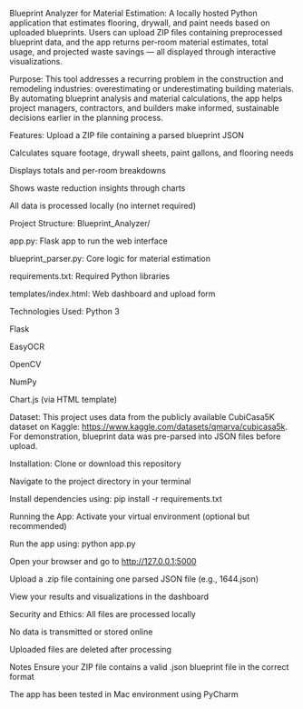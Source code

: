 Blueprint Analyzer for Material Estimation:
A locally hosted Python application that estimates flooring, drywall, and paint needs based on uploaded blueprints. Users can upload ZIP files containing preprocessed blueprint data, and the app returns per-room material estimates, total usage, and projected waste savings — all displayed through interactive visualizations.

Purpose:
This tool addresses a recurring problem in the construction and remodeling industries: overestimating or underestimating building materials. By automating blueprint analysis and material calculations, the app helps project managers, contractors, and builders make informed, sustainable decisions earlier in the planning process.

Features:
Upload a ZIP file containing a parsed blueprint JSON

Calculates square footage, drywall sheets, paint gallons, and flooring needs

Displays totals and per-room breakdowns

Shows waste reduction insights through charts

All data is processed locally (no internet required)

Project Structure:
Blueprint_Analyzer/

app.py: Flask app to run the web interface

blueprint_parser.py: Core logic for material estimation

requirements.txt: Required Python libraries

templates/index.html: Web dashboard and upload form

Technologies Used:
Python 3

Flask

EasyOCR

OpenCV

NumPy

Chart.js (via HTML template)

Dataset:
This project uses data from the publicly available CubiCasa5K dataset on Kaggle: https://www.kaggle.com/datasets/qmarva/cubicasa5k. For demonstration, blueprint data was pre-parsed into JSON files before upload.

Installation:
Clone or download this repository

Navigate to the project directory in your terminal

Install dependencies using: pip install -r requirements.txt

Running the App:
Activate your virtual environment (optional but recommended)

Run the app using: python app.py

Open your browser and go to http://127.0.0.1:5000

Upload a .zip file containing one parsed JSON file (e.g., 1644.json)

View your results and visualizations in the dashboard

Security and Ethics:
All files are processed locally

No data is transmitted or stored online

Uploaded files are deleted after processing


Notes
Ensure your ZIP file contains a valid .json blueprint file in the correct format

The app has been tested in Mac environment using PyCharm

